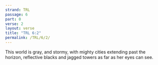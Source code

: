 ```yaml
---
strand: TRL
passage: 6
part: 0
verse: 2
layout: verse
title: "TRL 6:2"
permalink: /TRL/6/2/
---
```

This world is gray, and stormy, with mighty cities extending past the horizon, reflective blacks and jagged towers as far as her eyes can see.
